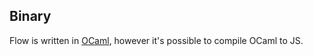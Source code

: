 ## Binary

Flow is written in [OCaml](https://en.wikipedia.org/wiki/OCaml), however it's possible to compile OCaml to JS.
